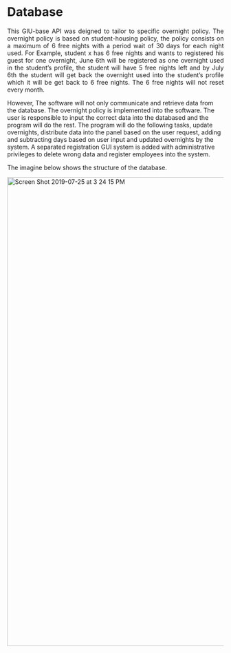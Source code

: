 # Database
<p align = "justify">
  This GIU-base API was deigned to tailor to specific overnight policy.
The overnight policy is based on student-housing policy, the policy consists on a maximum of 6 free nights with a period wait of 30 days for each night used. For Example, student x has 6 free nights and wants to registered his guest for one overnight, June 6th will be registered as one overnight used in the student’s profile, the student will have 5 free nights left and by July 6th the student will get back the overnight used into the student’s profile which it will be get back to 6 free nights. The 6 free nights will not reset every month.
  
  However, The software will not only communicate and retrieve data from the database. The overnight policy is implemented into the software. The user is responsible to input the correct data into the databased and the program will do the rest.
The program will do the following tasks, update overnights, distribute data into the panel based on the user request, adding and subtracting days based on user input and updated overnights by the system. A separated registration GUI system is added with administrative privileges to delete wrong data and register employees into the system.  

The imagine below shows the structure of the database. </p>

<img width="1089" alt="Screen Shot 2019-07-25 at 3 24 15 PM" src="https://user-images.githubusercontent.com/17528320/61903500-a8462a00-aef2-11e9-9a5e-c0f2e6126bdc.png">




